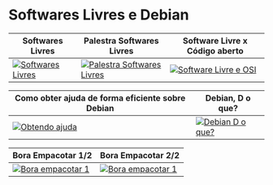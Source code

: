 # Softwares Livres e Debian


Softwares Livres | Palestra Softwares Livres | Software Livre x Código aberto
--- | --- | ---
[![Softwares Livres][sl-logo]][sl-link] | [![Palestra Softwares Livres][sl-logo2]][sl-link2] | [![Software Livre e OSI][slxo-logo]][slxo-link]

Como obter ajuda de forma eficiente sobre Debian | Debian, D o que?
--- | ---
[![Obtendo ajuda][obt-logo]][obt-link] | [![Debian D o que?][deb-logo]][deb-link]

Bora Empacotar 1/2 | Bora Empacotar 2/2
--- | ---
[![Bora empacotar 1][bora-logo]][bora-link] | [![Bora empacotar 1][bora-logo2]][bora-link2]


[sl-logo]: https://img.youtube.com/vi/WQ-dUcaq3zQ/0.jpg "Softwares Livres"
[sl-link]: https://www.youtube.com/watch?v=WQ-dUcaq3zQ

[sl-logo2]: https://img.youtube.com/vi/vDS0AQZJFGo/0.jpg "Palestra Softwares Livres"
[sl-link2]: https://www.youtube.com/watch?v=vDS0AQZJFGo

[slxo-logo]: https://img.youtube.com/vi/N0NNnq0Wyww/0.jpg "Software Livre x Código Aberto"
[slxo-link]: https://www.youtube.com/watch?v=N0NNnq0Wyww

[bora-logo2]: https://img.youtube.com/vi/d4QPnlkk5IU/0.jpg "Bora Empacotar 2/2"
[bora-link2]: https://www.youtube.com/watch?v=d4QPnlkk5IU

[bora-logo]: https://img.youtube.com/vi/ocJ497BH2qw/0.jpg "Bora Empacotar 1/2"
[bora-link]: https://www.youtube.com/watch?v=ocJ497BH2qw

[deb-logo]: https://img.youtube.com/vi/0I5ZX_x7AUE/0.jpg "Debian, D o que?"
[deb-link]: https://www.youtube.com/watch?v=0I5ZX_x7AUE

[obt-logo]: https://img.youtube.com/vi/r-K7p5CbCI0/0.jpg "Como obter ajuda de forma eficiente sobre Debian"
[obt-link]: https://www.youtube.com/watch?v=r-K7p5CbCI0


